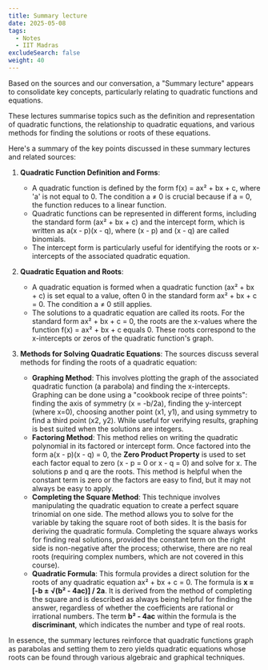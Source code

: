 ```yaml
---
title: Summary lecture
date: 2025-05-08
tags:
  - Notes 
  - IIT Madras
excludeSearch: false
weight: 40
---
```


Based on the sources and our conversation, a "Summary lecture" appears to consolidate key concepts, particularly relating to quadratic functions and equations.

These lectures summarise topics such as the definition and representation of quadratic functions, the relationship to quadratic equations, and various methods for finding the solutions or roots of these equations.

Here's a summary of the key points discussed in these summary lectures and related sources:

1.  **Quadratic Function Definition and Forms**:
    *   A quadratic function is defined by the form f(x) = ax² + bx + c, where 'a' is not equal to 0. The condition a ≠ 0 is crucial because if a = 0, the function reduces to a linear function.
    *   Quadratic functions can be represented in different forms, including the standard form (ax² + bx + c) and the intercept form, which is written as a(x - p)(x - q), where (x - p) and (x - q) are called binomials.
    *   The intercept form is particularly useful for identifying the roots or x-intercepts of the associated quadratic equation.

2.  **Quadratic Equation and Roots**:
    *   A quadratic equation is formed when a quadratic function (ax² + bx + c) is set equal to a value, often 0 in the standard form ax² + bx + c = 0. The condition a ≠ 0 still applies.
    *   The solutions to a quadratic equation are called its roots. For the standard form ax² + bx + c = 0, the roots are the x-values where the function f(x) = ax² + bx + c equals 0. These roots correspond to the x-intercepts or zeros of the quadratic function's graph.

3.  **Methods for Solving Quadratic Equations**: The sources discuss several methods for finding the roots of a quadratic equation:
    *   **Graphing Method**: This involves plotting the graph of the associated quadratic function (a parabola) and finding the x-intercepts. Graphing can be done using a "cookbook recipe of three points": finding the axis of symmetry (x = -b/2a), finding the y-intercept (where x=0), choosing another point (x1, y1), and using symmetry to find a third point (x2, y2). While useful for verifying results, graphing is best suited when the solutions are integers.
    *   **Factoring Method**: This method relies on writing the quadratic polynomial in its factored or intercept form. Once factored into the form a(x - p)(x - q) = 0, the **Zero Product Property** is used to set each factor equal to zero (x - p = 0 or x - q = 0) and solve for x. The solutions p and q are the roots. This method is helpful when the constant term is zero or the factors are easy to find, but it may not always be easy to apply.
    *   **Completing the Square Method**: This technique involves manipulating the quadratic equation to create a perfect square trinomial on one side. The method allows you to solve for the variable by taking the square root of both sides. It is the basis for deriving the quadratic formula. Completing the square always works for finding real solutions, provided the constant term on the right side is non-negative after the process; otherwise, there are no real roots (requiring complex numbers, which are not covered in this course).
    *   **Quadratic Formula**: This formula provides a direct solution for the roots of any quadratic equation ax² + bx + c = 0. The formula is **x = [-b ± √(b² - 4ac)] / 2a**. It is derived from the method of completing the square and is described as always being helpful for finding the answer, regardless of whether the coefficients are rational or irrational numbers. The term **b² - 4ac** within the formula is the **discriminant**, which indicates the number and type of real roots.

In essence, the summary lectures reinforce that quadratic functions graph as parabolas and setting them to zero yields quadratic equations whose roots can be found through various algebraic and graphical techniques.